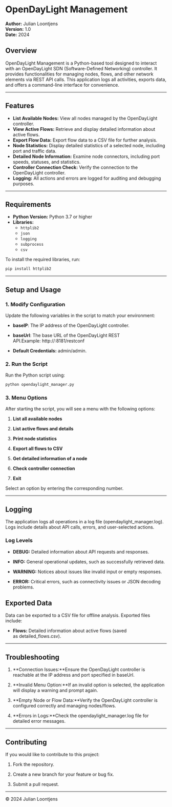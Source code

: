 # OpenDayLight Management

**Author:** Julian Loontjens  
**Version:** 1.0  
**Date:** 2024  

## Overview
OpenDayLight Management is a Python-based tool designed to interact with an OpenDayLight SDN (Software-Defined Networking) controller. It provides functionalities for managing nodes, flows, and other network elements via REST API calls. This application logs all activities, exports data, and offers a command-line interface for convenience.

---

## Features
- **List Available Nodes:** View all nodes managed by the OpenDayLight controller.
- **View Active Flows:** Retrieve and display detailed information about active flows.
- **Export Flow Data:** Export flow data to a CSV file for further analysis.
- **Node Statistics:** Display detailed statistics of a selected node, including port and traffic data.
- **Detailed Node Information:** Examine node connectors, including port speeds, statuses, and statistics.
- **Controller Connection Check:** Verify the connection to the OpenDayLight controller.
- **Logging:** All actions and errors are logged for auditing and debugging purposes.

---

## Requirements
- **Python Version:** Python 3.7 or higher  
- **Libraries:**  
  - `httplib2`  
  - `json`  
  - `logging`  
  - `subprocess`  
  - `csv`  

To install the required libraries, run:  
```bash
pip install httplib2
```
---

## Setup and Usage

### 1\. Modify Configuration

Update the following variables in the script to match your environment:

*   **baseIP**: The IP address of the OpenDayLight controller.
    
*   **baseUrl**: The base URL of the OpenDayLight REST API.Example: http://:8181/restconf
    
*   **Default Credentials:** admin/admin.
    
### 2\. Run the Script

Run the Python script using:
```bash
python opendaylight_manager.py
```

### 3\. Menu Options

After starting the script, you will see a menu with the following options:

1.  **List all available nodes**
    
2.  **List active flows and details**
    
3.  **Print node statistics**
    
4.  **Export all flows to CSV**
    
5.  **Get detailed information of a node**
    
6.  **Check controller connection**
    
7.  **Exit**
    

Select an option by entering the corresponding number.

---

## Logging

The application logs all operations in a log file (opendaylight\_manager.log). Logs include details about API calls, errors, and user-selected actions.

### Log Levels

*   **DEBUG:** Detailed information about API requests and responses.
    
*   **INFO:** General operational updates, such as successfully retrieved data.
    
*   **WARNING:** Notices about issues like invalid input or empty responses.
    
*   **ERROR:** Critical errors, such as connectivity issues or JSON decoding problems.
    

## Exported Data

Data can be exported to a CSV file for offline analysis. Exported files include:

*   **Flows:** Detailed information about active flows (saved as detailed\_flows.csv).
    
---

## Troubleshooting

1.  **Connection Issues:**Ensure the OpenDayLight controller is reachable at the IP address and port specified in baseUrl.
    
2.  **Invalid Menu Option:**If an invalid option is selected, the application will display a warning and prompt again.
    
3.  **Empty Node or Flow Data:**Verify the OpenDayLight controller is configured correctly and managing nodes/flows.
    
4.  **Errors in Logs:**Check the opendaylight\_manager.log file for detailed error messages.
    
---

## Contributing

If you would like to contribute to this project:

1.  Fork the repository.
    
2.  Create a new branch for your feature or bug fix.
    
3.  Submit a pull request.

---

© 2024 Julian Loontjens